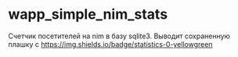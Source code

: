 # wapp_simple_nim_stats

Счетчик посетителей на nim в базу sqlite3. 
Выводит сохраненную плашку с https://img.shields.io/badge/statistics-0-yellowgreen

